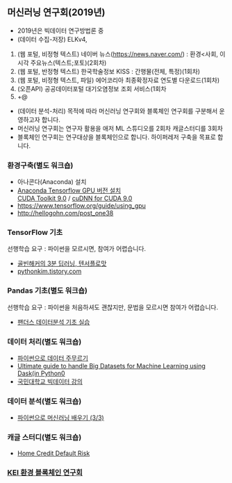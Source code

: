 ## 머신러닝 연구회(2019년)
- 2019년은 빅데이터 연구방법론 중 
- (데이터 수집-저장) ELKv4,
1) (웹 포털, 비정형 텍스트) 네이버 뉴스(https://news.naver.com/) : 환경<사회, 이 시각 주요뉴스(텍스트;포토)(2회차)  
2) (웹 포털, 반정형 텍스트) 한국학술정보 KISS : 간행물(전체, 특정)(1회차)  
3) (웹 포털, 비정형 텍스트, 파일) 에어코리아 최종확정자료 연도별 다운로드(1회차)   
4) (오픈API) 공공데이터포털 대기오염정보 조회 서비스(1회차  
5) +@  
- (데이터 분석-처리) 
목적에 따라 머신러닝 연구회와 블록체인 연구회를 구분해서 운영하고자 합니다.
- 머신러닝 연구회는 연구자 활용을
애저 ML 스튜디오를 2회차
캐글스터디를 3회차
- 블록체인 연구회는 연구대상을 블록체인으로 합니다.
하이퍼레저 구축을 목표로 합니다.
  
### 환경구축(별도 워크숍)
- 아나콘다(Anaconda) 설치  
- [Anaconda Tensorflow GPU 버전 설치](https://junn.in/archives/2466)  
[CUDA Toolkit 9.0](https://developer.nvidia.com/cuda-90-download-archive?target_os=Windows&target_arch=x86_64&target_version=7&target_type=exelocal) / [cuDNN for CUDA 9.0](https://developer.nvidia.com/rdp/cudnn-download)  
- https://www.tensorflow.org/guide/using_gpu  
- http://hellogohn.com/post_one38  
  
### TensorFlow 기초  
선행학습 요구 : 파이썬을 모르시면, 참여가 어렵습니다.  
- [골빈해커의 3분 딥러닝, 텐서플로맛](https://github.com/golbin/TensorFlow-Tutorials)
- [pythonkim.tistory.com](http://pythonkim.tistory.com/8?category=573319)  
  
### Pandas 기초(별도 워크숍)
선행학습 요구 : 파이썬을 처음하셔도 괜찮지만, 문법을 모르시면 참여가 어렵습니다.
- [팬더스 데이터분석 기초 실습](http://edu.goorm.io/lecture/3999/pandas-%ED%8C%AC%EB%8D%94%EC%8A%A4-%EB%8D%B0%EC%9D%B4%ED%84%B0%EB%B6%84%EC%84%9D-%EA%B8%B0%EC%B4%88-%EC%8B%A4%EC%8A%B5)  
  
### 데이터 처리(별도 워크숍)
- [파이썬으로 데이터 주무르기](https://github.com/PinkWink/DataScience)
- [Ultimate guide to handle Big Datasets for Machine Learning using Dask(in Python0](https://www.analyticsvidhya.com/blog/2018/08/dask-big-datasets-machine_learning-python/?utm_medium=social&utm_source=facebook.com&utm_campaign=buffer)
- [국민대학교 빅데이터 강의](http://doc.mindscale.kr/km/)
  
### 데이터 분석(별도 워크숍)
- [파이썬으로 머신러닝 배우기 (3/3)](https://www.youtube.com/watch?v=BUmAlJUOmKo&feature=youtu.be)  
  
### 캐글 스터디(별도 워크숍)
- [Home Credit Default Risk](https://www.kaggle.com/c/home-credit-default-risk)
  
### [KEI 환경 블록체인 연구회](https://github.com/ur1ove/KEIBC)
